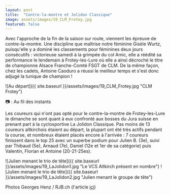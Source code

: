 ```yaml
---
layout: post
title:  "Contre-la-montre et Jolidon Classique"
image: assets/images/19_CLM_Frotey.jpg
featured: false
---
```



Avec l'approche de la fin de la saison sur route, viennent les épreuve de contre-la-montre. Une discipline que maîtrise notre féminine Gisèle Wurtz, puisqu'elle y a dominé les classements pour féminines deux jours consécutifs : victorieuse samedi à la grimpée du col Amic, elle a réédité sa performance le lendemain à Frotey-les-Lure où elle a ainsi décroché le titre de championne Alsace Franche-Comté FSGT de CLM. De la même façon, chez les cadets, Antoine Caoduro a réussi le meilleur temps et s'est donc adjugé la tunique de champion !

![Au départ]({{ site.baseurl }}/assets/images/19_CLM_Frotey.jpg "CLM Frotey")

&#128247; : Au fil des instants

Les coureurs qui n'ont pas opté pour le contre-la-montre de Frotey-les-Lure le dimanche se sont quant à eux confronté aux bosses du Jura suisse en prenant part à la cyclosportive La Jolidon Classique. Pas moins de 13 coureurs altkirchois étaient au départ, la plupart ont été très actifs pendant la course, et nombreux étaient placés encore à l'arrivée : 7 coureurs finissent dans le top 25 avec un superbe podium pour Julien B. (3e), suivi par Thibaud (5e), Arnaud (7e), Daniel (12e et 1er de sa catégorie) puis Valentin, Florian et Antoine (20-21-25es).

![Julien menant le trio de tête]({{ site.baseurl }}/assets/images/19_LaJolidon1.jpg "Le VCS Altkirch présent en nombre")
![Julien menant le trio de tête]({{ site.baseurl }}/assets/images/19_LaJolidon2.jpg "Julien menant le groupe de tête")

Photos Georges Henz / RJB.ch (l'article [ici](https://www.rfj.ch/rfj/Sport/Cyclisme/20190915-Bruno-Vitali-s-adjuge-La-Jolidon-Classique.html))